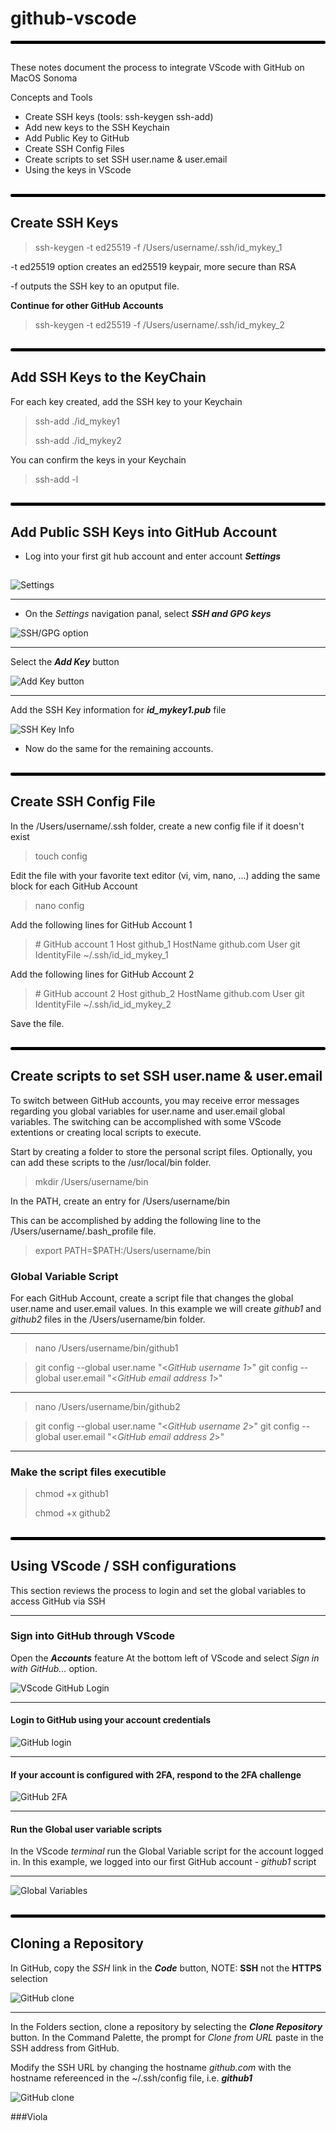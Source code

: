 # github-vscode

<hr style="border:2px solid black; border-radius: 5px; margin: auto; background-color: black;">

##
These notes document the process to integrate VScode with GitHub on MacOS Sonoma

Concepts and Tools

* Create SSH keys (tools:  ssh-keygen ssh-add)
* Add new keys to the SSH Keychain
* Add Public Key to GitHub
* Create SSH Config Files
* Create scripts to set SSH user.name & user.email
* Using the keys in VScode
##

<hr style="border:2px solid black; border-radius: 5px; margin: auto; background-color: black;">

## Create SSH Keys

> ssh-keygen -t ed25519 -f /Users/username/.ssh/id_mykey_1

-t ed25519 option creates an ed25519 keypair, more secure than RSA

-f outputs the SSH key to an oputput file.

**Continue for other GitHub Accounts**

> ssh-keygen -t ed25519 -f /Users/username/.ssh/id_mykey_2
##

<hr style="border:2px solid black; border-radius: 5px; margin: auto; background-color: black;">

## Add SSH Keys to the KeyChain

For each key created, add the SSH key to your Keychain

> ssh-add ./id_mykey1
>
> ssh-add ./id_mykey2

You can confirm the keys in your Keychain

> ssh-add -l
##

<hr style="border:2px solid black; border-radius: 5px; margin: auto; background-color: black;">

## Add Public SSH Keys into GitHub Account
- Log into your first git hub account and enter account ***Settings***
##
![Settings](./media/GitHub-Settings.png)

***
- On the *Settings* navigation panal, select ***SSH and GPG keys***

![SSH/GPG option](./media/GitHub-SSH.png)

***
Select the ***Add Key*** button

![Add Key button](./media/GitHub-AddKey.png)

***
Add the SSH Key information for ***id_mykey1.pub*** file

![SSH Key Info](./media/GitHub-KeyInfo.png)

- Now do the same for the remaining accounts.

##

<hr style="border:2px solid black; border-radius: 5px; margin: auto; background-color: black;">

## Create SSH Config File
In the /Users/username/.ssh folder, create a new config file if it doesn't exist

> touch config

Edit the file with your favorite text editor (vi, vim, nano, ...)
adding the same block for each GitHub Account


> nano config

Add the following lines for GitHub Account 1

>  \# GitHub account 1
>  Host github_1
>  HostName github.com
>  User git
>  IdentityFile ~/.ssh/id_id_mykey_1

Add the following lines for GitHub Account 2

>  \# GitHub account 2
>  Host github_2
>  HostName github.com
>  User git
>  IdentityFile ~/.ssh/id_id_mykey_2

Save the file.

##

<hr style="border:2px solid black; border-radius: 5px; margin: auto; background-color: black;">

## Create scripts to set SSH user.name & user.email

To switch between GitHub accounts, you may receive error messages regarding you global variables for user.name and user.email global variables.  The switching can be accomplished with some VScode extentions or creating local scripts to execute.  

Start by creating a folder to store the personal script files.  Optionally, you can add these scripts to the /usr/local/bin folder.

> mkdir /Users/username/bin

In the PATH, create an entry for /Users/username/bin

This can be accomplished by adding the following line to the /Users/username/.bash_profile file.

> export PATH=$PATH:/Users/username/bin

### Global Variable Script

For each GitHub Account, create a script file that changes the global user.name and user.email values.  In this example we will create *github1* and *github2* files in the /Users/username/bin folder.

***

> nano /Users/username/bin/github1

> git config --global user.name "\<*GitHub username 1*>"
> git config --global user.email "\<*GitHub email address 1*>"

***

> nano /Users/username/bin/github2

> git config --global user.name "\<*GitHub username 2*>"
> git config --global user.email "\<*GitHub email address 2*>"

***

### Make the script files executible

> chmod +x github1
>
> chmod +x github2

##

<hr style="border:2px solid black; border-radius: 5px; margin: auto; background-color: black;">


## Using VScode / SSH configurations

This section reviews the process to login and set the global variables to access GitHub via SSH

***

### Sign into GitHub through VScode

Open the ***Accounts*** feature At the bottom left of VScode and select *Sign in with GitHub...* option.

![VScode GitHub Login](./media/vscode-signin-github.png)

***

#### Login to GitHub using your account credentials

![GitHub login](./media/vscode-github-login.png)

***

#### If your account is configured with 2FA, respond to the 2FA challenge

![GitHub 2FA](./media/vscode-signin-github-2fa.png)

***

#### Run the Global user variable scripts

In the VScode *terminal* run the Global Variable script for the account logged in.  In this example, we logged into our first GitHub account -  *github1* script

***

![Global Variables](./media/vscode-globalval-scripts.png)

##

<hr style="border:2px solid black; border-radius: 5px; margin: auto; background-color: black;">

## Cloning a Repository

In GitHub, copy the *SSH* link in the ***Code*** button, NOTE: **SSH** not the **HTTPS** selection

![GitHub clone](./media/github-clone1.png)

***

In the Folders section, clone a repository by selecting the ***Clone Repository*** button.  In the Command Palette, the prompt for *Clone from URL* paste in the SSH address from GitHub.

Modify the SSH URL by changing the hostname *github.com* with the hostname refereenced in the ~/.ssh/config file, i.e. ***github1***


![GitHub clone](./media/vscode-clone2.png)

###Viola 




